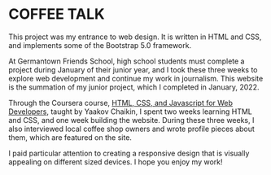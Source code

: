 # COFFEE TALK

This project was my entrance to web design. It is written in HTML and CSS, and implements some of the Bootstrap 5.0 framework.

At Germantown Friends School, high school students must complete a project during January of their junior year, and I took these three weeks to explore web development and continue my work in journalism. This website is the summation of my junior project, which I completed in January, 2022.

Through the Coursera course, [HTML, CSS, and Javascript for Web Developers](https://www.coursera.org/learn/html-css-javascript-for-web-developers), taught by Yaakov Chaikin,
I spent two weeks learning HTML and CSS, and one week building the website. During these three weeks, I also interviewed local coffee shop owners and wrote profile pieces about them, which are featured on the site. 

I paid particular attention to creating a responsive design that is visually appealing on different sized devices. I hope you enjoy my work!
